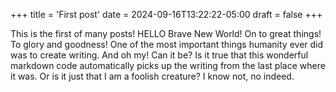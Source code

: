 +++
title = 'First post'
date = 2024-09-16T13:22:22-05:00
draft = false
+++

This is the first of many posts! HELLO Brave New World! On to great things! To glory and goodness!
One of the most important things humanity ever did was to create writing. And oh my! Can it be?
Is it true that this wonderful markdown code automatically picks up the writing from the last place where it was. Or is it just that I am a foolish creature? I know not, no indeed. 